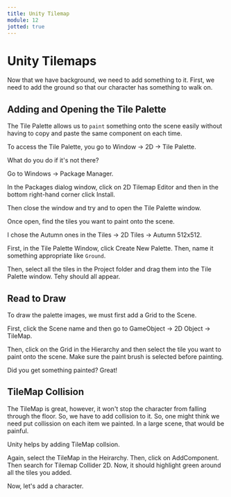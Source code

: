 ```yaml
---
title: Unity Tilemap
module: 12
jotted: true
---
```


# Unity Tilemaps

<!--<iframe width="560" height="315" src="https://www.youtube.com/embed/RcRelnpqyek" frameborder="0" allow="accelerometer; autoplay; encrypted-media; gyroscope; picture-in-picture" allowfullscreen></iframe>-->

Now that we have background, we need to add something to it.  First, we need to add the ground so that our character has something to walk on.

## Adding and Opening the Tile Palette

The Tile Palette allows us to `paint` something onto the scene easily without having to copy and paste the same component on each time.

To access the Tile Palette, you go to Window -> 2D -> Tile Palette.

What do you do if it's not there?

Go to Windows -> Package Manager.

In the Packages dialog window, click on 2D Tilemap Editor and then in the bottom right-hand corner click Install.

Then close the window and try and to open the Tile Palette window.

Once open, find the tiles you want to paint onto the scene.

I chose the Autumn ones in the Tiles -> 2D Tiles -> Autumn 512x512.  

First, in the Tile Palette Window, click Create New Palette.  Then, name it something appropriate like `Ground`.

Then, select all the tiles in the Project folder and drag them into the Tile Palette window. Tehy should all appear.

## Read to Draw

To draw the palette images, we must first add a Grid to the Scene.

First, click the Scene name and then go to GameObject -> 2D Object -> TileMap.

Then, click on the Grid in the Hierarchy and then select the tile you want to paint onto the scene. Make sure the paint brush is selected before painting.

Did you get something painted?  Great!

## TileMap Collision

The TileMap is great, however, it won't stop the character from falling through the floor.  So, we have to add collision to it.  So, one might think we need put collission on each item we painted.  In a large scene, that would be painful.  

Unity helps by adding TileMap collsion.  

Again, select the TileMap in the Heirarchy.  Then, click on AddComponent.  Then search for Tilemap Collider 2D.  Now, it should highlight green around all the tiles you added.

Now, let's add a character.